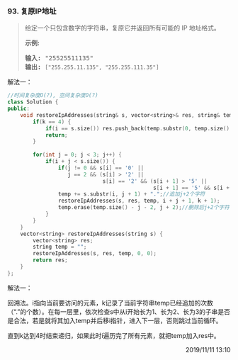 ### 93. 复原IP地址
> <div class="notranslate"><p>给定一个只包含数字的字符串，复原它并返回所有可能的 IP 地址格式。</p>
> 
> <p><strong>示例:</strong></p>
> 
> <pre><strong>输入:</strong> "25525511135"
> <strong>输出:</strong> <code>["255.255.11.135", "255.255.111.35"]</code></pre>
> </div>

解法一：
```cpp
//时间复杂度O(?), 空间复杂度O(?)
class Solution {
public:
    void restoreIpAddresses(string& s, vector<string>& res, string& temp, int i, int k) {
        if(k == 4) {
            if(i == s.size()) res.push_back(temp.substr(0, temp.size() - 1));
            return;
        }
        
        for(int j = 0; j < 3; j++) {
            if(i + j < s.size()) {
                if(j != 0 && s[i] == '0' ||
                   j == 2 && (s[i] > '2' ||
                              s[i] == '2' && (s[i + 1] > '5' || 
                                              s[i + 1] == '5' && s[i + 2] > '5'))) continue;
                temp += s.substr(i, j + 1) + ".";//追加j+2个字符
                restoreIpAddresses(s, res, temp, i + j + 1, k + 1);
                temp.erase(temp.size() - j - 2, j + 2);//删除后j+2个字符
            }
        }
    }
    vector<string> restoreIpAddresses(string s) {
        vector<string> res;
        string temp = "";
        restoreIpAddresses(s, res, temp, 0, 0);
        return res;
    }
};
```

解法一：

回溯法。i指向当前要访问的元素，k记录了当前字符串temp已经追加的次数（“.”的个数）。在每一层里，依次检查s中从i开始长为1、长为2、长为3的子串是否是合法，若是就将其加入temp并后移i指针，进入下一层，否则跳过当前循环。

直到k达到4时结束递归，如果此时i遍历完了所有元素，就把temp加入res中。

<div style="text-align: right"> 2019/11/11 13:10 </div>
